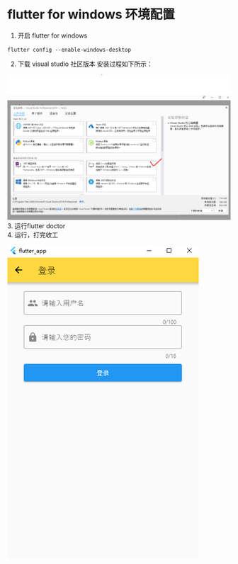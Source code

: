 # flutter for windows 环境配置

1. 开启 flutter for windows

``` 
flutter config --enable-windows-desktop
```  

2. 下载 visual studio 社区版本  安装过程如下所示：

![安装过程](/res/flutter/visual_studio.png)
3. 运行flutter doctor  
4. 运行，打完收工  

![登录](/res/flutter/login.png)

